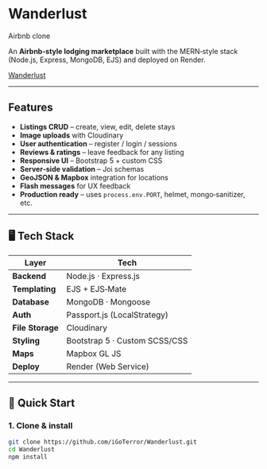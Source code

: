 #  Wanderlust
Airbnb clone



An **Airbnb‑style lodging marketplace** built with the MERN‑style stack (Node.js, Express, MongoDB, EJS) and deployed on Render.

 <a href = "https://wanderlust-u41t.onrender.com/listings ">Wanderlust</a>

---

##  Features
- **Listings CRUD** – create, view, edit, delete stays
- **Image uploads** with Cloudinary
- **User authentication** – register / login / sessions
- **Reviews & ratings** – leave feedback for any listing
- **Responsive UI** – Bootstrap 5 + custom CSS
- **Server‑side validation** – Joi schemas
- **GeoJSON & Mapbox** integration for locations
- **Flash messages** for UX feedback
- **Production ready** – uses `process.env.PORT`, helmet, mongo‑sanitizer, etc.

---

## 🖥️ Tech Stack
| Layer            | Tech                               |
|------------------|------------------------------------|
| **Backend**      | Node.js · Express.js               |
| **Templating**   | EJS + EJS‑Mate                     |
| **Database**     | MongoDB · Mongoose                 |
| **Auth**         | Passport.js (LocalStrategy)        |
| **File Storage** | Cloudinary                         |
| **Styling**      | Bootstrap 5 · Custom SCSS/CSS      |
| **Maps**         | Mapbox GL JS                       |
| **Deploy**       | Render (Web Service)               |

---

## 🚀 Quick Start

### 1. Clone & install
```bash
git clone https://github.com/iGoTerror/Wanderlust.git
cd Wanderlust
npm install
